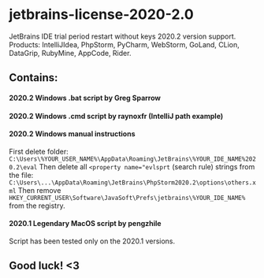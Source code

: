 # jetbrains-license-2020-2.0
JetBrains IDE trial period restart without keys 2020.2 version support. Products: IntelliJIdea, PhpStorm, PyCharm, WebStorm, GoLand, CLion, DataGrip, RubyMine, AppCode, Rider.

## Contains:
#### 2020.2 Windows .bat script by Greg Sparrow

#### 2020.2 Windows .cmd script by raynoxfr (IntelliJ path example)

#### 2020.2 Windows manual instructions
First delete folder:
```C:\Users\%YOUR_USER_NAME%\AppData\Roaming\JetBrains\%YOUR_IDE_NAME%2020.2\eval```
Then delete all `<property name="evlsprt` (search rule) strings from the file:
```C:\Users\...\AppData\Roaming\JetBrains\PhpStorm2020.2\options\others.xml```
Then remove `HKEY_CURRENT_USER\Software\JavaSoft\Prefs\jetbrains\%YOUR_IDE_NAME%` from the registry.

#### 2020.1 Legendary MacOS script by pengzhile
Script has been tested only on the 2020.1 versions.

## Good luck! <3
